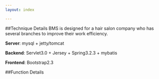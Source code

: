 ```yaml
---
layout: index

---
```


##Technique Details
BMS is designed for a hair salon company who has several branches to improve their work efficiency.

**Server**: mysql + jetty/tomcat

**Backend**: Servlet3.0 + Jersey + Spring3.2.3 + mybatis

**Frontend**: Bootstrap2.3

##Function Details
